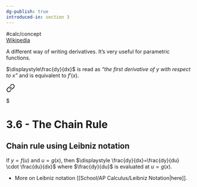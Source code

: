 ```yaml
---
dg-publish: true
introduced-in: section 3
---
```

#calc/concept  
[Wikipedia](https://en.wikipedia.org/wiki/Leibniz%27s_notation)

A different way of writing derivatives. It’s very useful for parametric functions.

$\displaystyle\frac{dy}{dx}$ is read as *“the first derivative of y with respect to x”* and is equivalent to $f'(x)$.


<div class="transclusion internal-embed is-loaded"><a class="markdown-embed-link" href="/module-3/3-6-the-chain-rule/#chain-rule-using-leibniz-notation" aria-label="Open link"><svg xmlns="http://www.w3.org/2000/svg" width="24" height="24" viewBox="0 0 24 24" fill="none" stroke="currentColor" stroke-width="2" stroke-linecap="round" stroke-linejoin="round" class="svg-icon lucide-link"><path d="M10 13a5 5 0 0 0 7.54.54l3-3a5 5 0 0 0-7.07-7.07l-1.72 1.71"></path><path d="M14 11a5 5 0 0 0-7.54-.54l-3 3a5 5 0 0 0 7.07 7.07l1.71-1.71"></path></svg></a><div class="markdown-embed">

$<div class="markdown-embed-title">

# 3.6 - The Chain Rule

</div>


## Chain rule using Leibniz notation
If $y=f(u)$ and $u=g(x)$, then $\displaystyle \frac{dy}{dx}=\frac{dy}{du} \cdot \frac{du}{dx}$ where $\frac{dy}{du}$ is evaluated at $u=g(x)$.
- More on Leibniz notation [[School/AP Calculus/Leibniz Notation\|here]].

</div></div>

